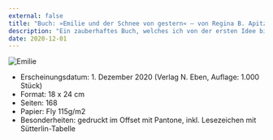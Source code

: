 ```yaml
---
external: false
title: "Buch: »Emilie und der Schnee von gestern« – von Regina B. Apitz"
description: "Ein zauberhaftes Buch, welches ich von der ersten Idee bis zum fertigen Produkt begleiten durfte."
date: 2020-12-01
---
```


![Emilie](/images/emilie.jpeg)

- Erscheinungsdatum: 1. Dezember 2020 (Verlag N. Eben, Auflage: 1.000 Stück)
- Format: 18 x 24 cm
- Seiten: 168
- Papier: Fly 115g/m2
- Besonderheiten: gedruckt im Offset mit Pantone, inkl. Lesezeichen mit Sütterlin-Tabelle